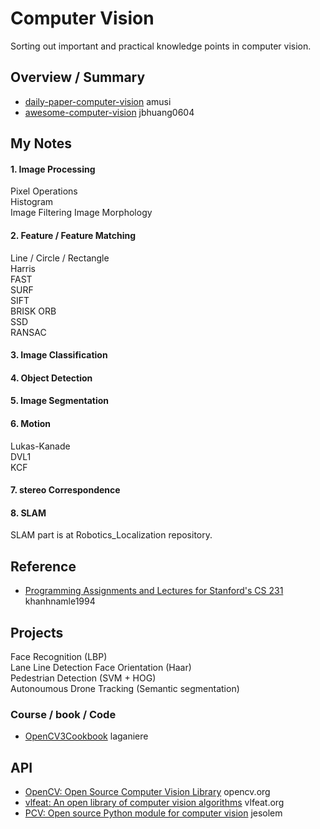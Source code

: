 # Computer Vision  
Sorting out important and practical knowledge points in computer vision.
  
## Overview / Summary     
- [daily-paper-computer-vision](https://github.com/amusi/daily-paper-computer-vision) amusi   
- [awesome-computer-vision](https://github.com/jbhuang0604/awesome-computer-vision) jbhuang0604

## My Notes
#### 1. Image Processing
Pixel Operations   
Histogram   
Image Filtering
Image Morphology 

#### 2. Feature / Feature Matching  
Line / Circle / Rectangle   
Harris   
FAST   
SURF   
SIFT   
BRISK ORB  
SSD   
RANSAC

#### 3. Image Classification


#### 4. Object Detection


#### 5. Image Segmentation


#### 6. Motion
Lukas-Kanade   
DVL1   
KCF   


#### 7. stereo Correspondence


#### 8. SLAM
SLAM part is at Robotics_Localization repository. 

## Reference

- [Programming Assignments and Lectures for Stanford's CS 231](https://github.com/khanhnamle1994/computer-vision) khanhnamle1994





## Projects
Face Recognition (LBP)    
Lane Line Detection 
Face Orientation (Haar)   
Pedestrian Detection (SVM + HOG)    
Autonoumous Drone Tracking (Semantic segmentation)   
  



### Course / book / Code
- [OpenCV3Cookbook](https://github.com/laganiere/OpenCV3Cookbook) laganiere




## API
- [OpenCV: Open Source Computer Vision Library](https://github.com/opencv/opencv) opencv.org   
- [vlfeat: An open library of computer vision algorithms](https://github.com/vlfeat/vlfeat) vlfeat.org
- [PCV: Open source Python module for computer vision](https://github.com/ViolinLee?tab=stars) jesolem